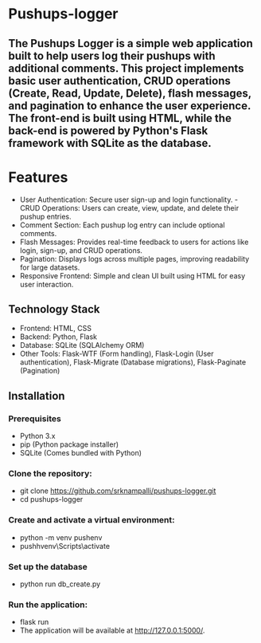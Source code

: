 # Pushups-logger

## The Pushups Logger is a simple web application built to help users log their pushups with additional comments. This project implements basic user authentication, CRUD operations (Create, Read, Update, Delete), flash messages, and pagination to enhance the user experience. The front-end is built using HTML, while the back-end is powered by Python's Flask framework with SQLite as the database.

# Features
- User Authentication: Secure user sign-up and login functionality. - CRUD Operations: Users can create, view, update, and delete their pushup entries.
- Comment Section: Each pushup log entry can include optional comments.
- Flash Messages: Provides real-time feedback to users for actions like login, sign-up, and CRUD operations.
- Pagination: Displays logs across multiple pages, improving readability for large datasets.
- Responsive Frontend: Simple and clean UI built using HTML for easy user interaction.

## Technology Stack
-  Frontend: HTML, CSS
-  Backend: Python, Flask
-  Database: SQLite (SQLAlchemy ORM)
-  Other Tools: Flask-WTF (Form handling), Flask-Login (User authentication), Flask-Migrate (Database migrations), Flask-Paginate (Pagination)

## Installation

### Prerequisites
-  Python 3.x
-  pip (Python package installer)
-  SQLite (Comes bundled with Python)

### Clone the repository:
-  git clone https://github.com/srknampalli/pushups-logger.git
-  cd pushups-logger
### Create and activate a virtual environment:
-  python -m venv pushenv
-  pushhvenv\Scripts\activate

### Set up the database
-  python run db_create.py
### Run the application:
-  flask run
-  The application will be available at http://127.0.0.1:5000/.


